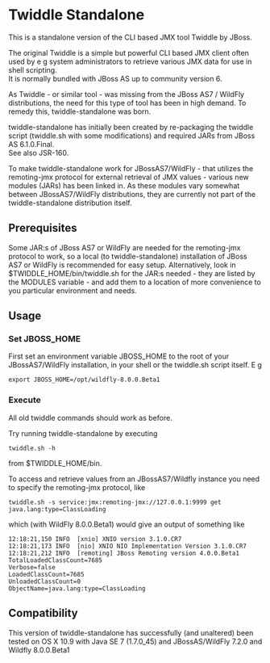 # Twiddle Standalone

This is a standalone version of the CLI based JMX tool Twiddle by JBoss.

The original Twiddle is a simple but powerful CLI based JMX client often used by e g system administrators to retrieve various JMX data for use in shell scripting.  
It is normally bundled with JBoss AS up to community version 6.  

As Twiddle - or similar tool - was missing from the JBoss AS7 / WildFly distributions, the need for this type of tool has been in high demand.
To remedy this, twiddle-standalone was born.

twiddle-standalone has initially been created by re-packaging the twiddle script (twiddle.sh with some modifications) and required JARs from JBoss AS 6.1.0.Final.  
See also JSR-160. 

To make twiddle-standalone work for JBossAS7/WildFly - that utilizes the remoting-jmx protocol for external retrieval of JMX values - various new modules (JARs) has been linked in.
As these modules vary somewhat between JBossAS7/WildFly distributions, they are currently not part of the twiddle-standalone distribution itself.

## Prerequisites

Some JAR:s of JBoss AS7 or WildFly are needed for the remoting-jmx protocol to work, so a local (to twiddle-standalone) installation of JBoss AS7 or WildFly is recommended for easy setup.
Alternatively, look in $TWIDDLE_HOME/bin/twiddle.sh for the JAR:s needed - they are listed by the MODULES variable - and add them to a location of more convenience to you particular environment and needs.

## Usage

### Set JBOSS_HOME

First set an environment variable JBOSS_HOME to the root of your JBossAS7/WildFly installation, in your shell or the twiddle.sh script itself. E g

	export JBOSS_HOME=/opt/wildfly-8.0.0.Beta1

### Execute

All old twiddle commands should work as before.

Try running twiddle-standalone by executing

	twiddle.sh -h

from $TWIDDLE_HOME/bin.

To access and retrieve values from an JBossAS7/Wildfly instance you need to specify the remoting-jmx protocol, like

	twiddle.sh -s service:jmx:remoting-jmx://127.0.0.1:9999 get java.lang:type=ClassLoading

which (with WildFly 8.0.0.Beta1) would give an output of something like

	12:18:21,150 INFO  [xnio] XNIO version 3.1.0.CR7
	12:18:21,173 INFO  [nio] XNIO NIO Implementation Version 3.1.0.CR7
	12:18:21,212 INFO  [remoting] JBoss Remoting version 4.0.0.Beta1
	TotalLoadedClassCount=7685
	Verbose=false
	LoadedClassCount=7685
	UnloadedClassCount=0
	ObjectName=java.lang:type=ClassLoading

## Compatibility

This version of twiddle-standalone has successfully (and unaltered)  been tested on
OS X 10.9 with Java SE 7 (1.7.0_45) and JBossAS/WildFly  7.2.0 and Wildfly 8.0.0.Beta1
